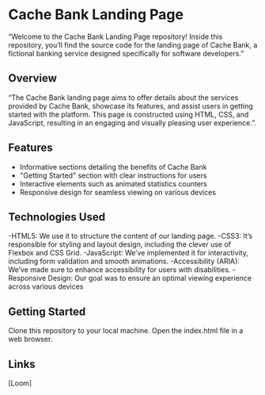 # Cache Bank Landing Page

“Welcome to the Cache Bank Landing Page repository! Inside this repository, you’ll find the source code for the landing page of Cache Bank, a fictional banking service designed specifically for software developers.”

## Overview

“The Cache Bank landing page aims to offer details about the services provided by Cache Bank, showcase its features, and assist users in getting started with the platform. This page is constructed using HTML, CSS, and JavaScript, resulting in an engaging and visually pleasing user experience.”.

## Features

- Informative sections detailing the benefits of Cache Bank
- "Getting Started" section with clear instructions for users
- Interactive elements such as animated statistics counters
- Responsive design for seamless viewing on various devices

## Technologies Used

-HTML5: We use it to structure the content of our landing page.
-CSS3: It’s responsible for styling and layout design, including the clever use of Flexbox and CSS Grid.
-JavaScript: We’ve implemented it for interactivity, including form validation and smooth animations.
-Accessibility (ARIA): We’ve made sure to enhance accessibility for users with disabilities.
-Responsive Design: Our goal was to ensure an optimal viewing experience across various devices

## Getting Started

Clone this repository to your local machine.
Open the index.html file in a web browser.

## Links 
[Loom] 

